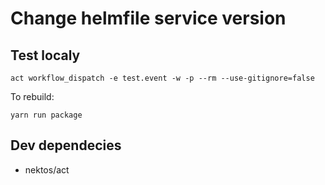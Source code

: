 # Change helmfile service version

## Test localy
```
act workflow_dispatch -e test.event -w -p --rm --use-gitignore=false 
```

To rebuild:
```
yarn run package
```

## Dev dependecies
- nektos/act